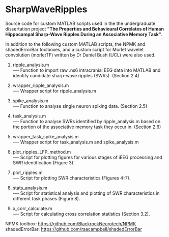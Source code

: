 # SharpWaveRipples
Source code for custom MATLAB scripts used in the the undergraduate dissertation project **"The Properties and Behavioural Correlates of Human Hippocampal Sharp-Wave Ripples During an Associative Memory Task"**.

In addition to the following custom MATLAB scripts, the NPMK and shadedErrorBar toolboxes, and a custom script for Morlet wavelet convolution (morletTF) written by Dr Daniel Bush (UCL) were also used.

1. ripple_analysis.m              
--- Function to import raw .ns6 intracranial EEG data into MATLAB and identify candidate sharp-wave ripples (SWRs). (Section 2.4)
2. wrapper_ripple_analysis.m      
--- Wrapper script for ripple_analysis.m

3. spike_analysis.m               
--- Function to analyse single neuron spiking data. (Section 2.5)
4. task_analysis.m                
--- Function to analyse SWRs identified by ripple_analysis.m based on the portion of the associative memory task they occur in. (Section 2.6)
5. wrapper_task_spike_analysis.m  
--- Wrapper script for task_analysis.m and spike_analysis.m

6. plot_ripples_LFP_method.m      
--- Script for plotting figures for various stages of iEEG processing and SWR identification (Figure 3).
7. plot_ripples.m                 
--- Script for plotting SWR characteristics (Figures 4-7).
8. stats_analysis.m               
--- Script for statistical analysis and plotting of SWR characteristics in different task phases (Figure 8).
9. x_corr_calculate.m             
--- Script for calculating cross correlation statistics (Section 3.2).

NPMK toolbox: https://github.com/BlackrockNeurotech/NPMK    
shadedErrorBar: https://github.com/raacampbell/shadedErrorBar
